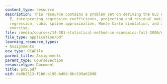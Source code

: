 ```yaml
---
content_type: resource
description: This resource contains a problem set on deriving the OLS estimate for
  ?, interpreting regression coefficients, projection and residual matrices, partitioned
  regression, cubic spline approximation, Monte Carlo simulation, and an approximation
  exercise.
file: /media/courses/14-381-statistical-method-in-economics-fall-2006/da6b2513f1b0b198bd0d8bc199a62098_ps5.pdf
file_type: application/pdf
learning_resource_types:
- Assignments
ocw_type: OCWFile
parent_title: Assignments
parent_type: CourseSection
resourcetype: Document
title: ps5.pdf
uid: da6b2513-f1b0-b198-bd0d-8bc199a62098
---
```

